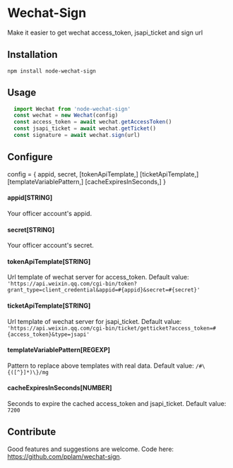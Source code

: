 Wechat-Sign
==========

Make it easier to get wechat access_token, jsapi_ticket and sign url

## Installation

  `npm install node-wechat-sign`

## Usage

~~~javascript
  import Wechat from 'node-wechat-sign'
  const wechat = new Wechat(config)
  const access_token = await wechat.getAccessToken()
  const jsapi_ticket = await wechat.getTicket()
  const signature = await wechat.sign(url)
~~~

## Configure

  config = {
    appid,
    secret,
    [tokenApiTemplate,]
    [ticketApiTemplate,]
    [templateVariablePattern,]
    [cacheExpiresInSeconds,]
  }

#### appid[STRING]
  Your officer account's appid.
#### secret[STRING]
  Your officer account's secret.
#### tokenApiTemplate[STRING]
  Url template of wechat server for access_token.
  Default value:
  `'https://api.weixin.qq.com/cgi-bin/token?grant_type=client_credential&appid=#{appid}&secret=#{secret}'`
#### ticketApiTemplate[STRING]
  Url template of wechat server for jsapi_ticket.
  Default value:
  `'https://api.weixin.qq.com/cgi-bin/ticket/getticket?access_token=#{access_token}&type=jsapi'`
#### templateVariablePattern[REGEXP]
  Pattern to replace above templates with real data.
  Default value:
  `/#\{([^}]*)\}/mg`
#### cacheExpiresInSeconds[NUMBER]
  Seconds to expire the cached access_token and jsapi_ticket.
  Default value:
  `7200`

## Contribute

  Good features and suggestions are welcome. Code here: https://github.com/pplam/wechat-sign.
